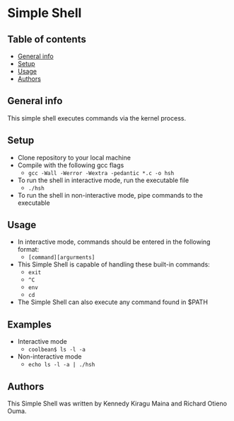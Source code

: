 # Simple Shell
## Table of contents
* [General info](#general-info)
* [Setup](#setup)
* [Usage](#usage)
* [Authors](#authors)

## General info
This simple shell  executes commands via the kernel process.

## Setup
* Clone repository to your local machine
* Compile with the following gcc flags
  * `gcc -Wall -Werror -Wextra -pedantic *.c -o hsh`
* To run the shell in interactive mode, run the executable file
  * `./hsh`
* To run the shell in non-interactive mode, pipe commands to the executable

## Usage
* In interactive mode, commands should be entered in the following format:
  * `[command][argurments]`
* This Simple Shell is capable of handling these built-in commands:
  * `exit`
  * `^C`
  * `env`
  * `cd`
* The Simple Shell can also execute any command found in $PATH

## Examples
* Interactive mode
  * `coolbean$ ls -l -a`
* Non-interactive mode
  * `echo ls -l -a | ./hsh`

## Authors
This Simple Shell was written by Kennedy Kiragu Maina and Richard Otieno Ouma.
